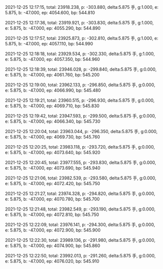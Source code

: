 2021-12-25 12:17:15, total: 23918.238, p: -303.880, delta:5.875 手, g:1.000, e: 5.875, b: -47.000, ep: 4054.600, bp: 544.810

2021-12-25 12:17:36, total: 23919.921, p: -303.830, delta:5.875 手, g:1.000, e: 5.875, b: -47.000, ep: 4055.290, bp: 544.890

2021-12-25 12:17:57, total: 23925.873, p: -302.810, delta:5.875 手, g:1.000, e: 5.875, b: -47.000, ep: 4057.110, bp: 544.990

2021-12-25 12:18:18, total: 23929.534, p: -302.330, delta:5.875 手, g:1.000, e: 5.875, b: -47.000, ep: 4057.350, bp: 544.960

2021-12-25 12:18:39, total: 23946.028, p: -299.840, delta:5.875 手, g:0.000, e: 5.875, b: -47.000, ep: 4061.760, bp: 545.200

2021-12-25 12:19:00, total: 23962.133, p: -296.850, delta:5.875 手, g:0.000, e: 5.875, b: -47.000, ep: 4066.990, bp: 545.480

2021-12-25 12:19:21, total: 23960.515, p: -296.930, delta:5.875 手, g:0.000, e: 5.875, b: -47.000, ep: 4069.710, bp: 545.830

2021-12-25 12:19:42, total: 23947.593, p: -299.500, delta:5.875 手, g:0.000, e: 5.875, b: -47.000, ep: 4066.340, bp: 545.730

2021-12-25 12:20:04, total: 23963.044, p: -296.350, delta:5.875 手, g:0.000, e: 5.875, b: -47.000, ep: 4069.730, bp: 545.760

2021-12-25 12:20:25, total: 23983.118, p: -293.720, delta:5.875 手, g:0.000, e: 5.875, b: -47.000, ep: 4073.640, bp: 545.920

2021-12-25 12:20:45, total: 23977.555, p: -293.830, delta:5.875 手, g:0.000, e: 5.875, b: -47.000, ep: 4073.690, bp: 545.940

2021-12-25 12:21:06, total: 23982.539, p: -293.580, delta:5.875 手, g:0.000, e: 5.875, b: -47.000, ep: 4072.420, bp: 545.750

2021-12-25 12:21:27, total: 23974.328, p: -294.820, delta:5.875 手, g:0.000, e: 5.875, b: -47.000, ep: 4070.780, bp: 545.700

2021-12-25 12:21:48, total: 23982.549, p: -293.190, delta:5.875 手, g:0.000, e: 5.875, b: -47.000, ep: 4072.810, bp: 545.750

2021-12-25 12:22:09, total: 23976.141, p: -294.300, delta:5.875 手, g:0.000, e: 5.875, b: -47.000, ep: 4072.900, bp: 545.900

2021-12-25 12:22:30, total: 23989.136, p: -291.980, delta:5.875 手, g:0.000, e: 5.875, b: -47.000, ep: 4074.900, bp: 545.860

2021-12-25 12:22:50, total: 23992.013, p: -291.260, delta:5.875 手, g:0.000, e: 5.875, b: -47.000, ep: 4076.020, bp: 545.910